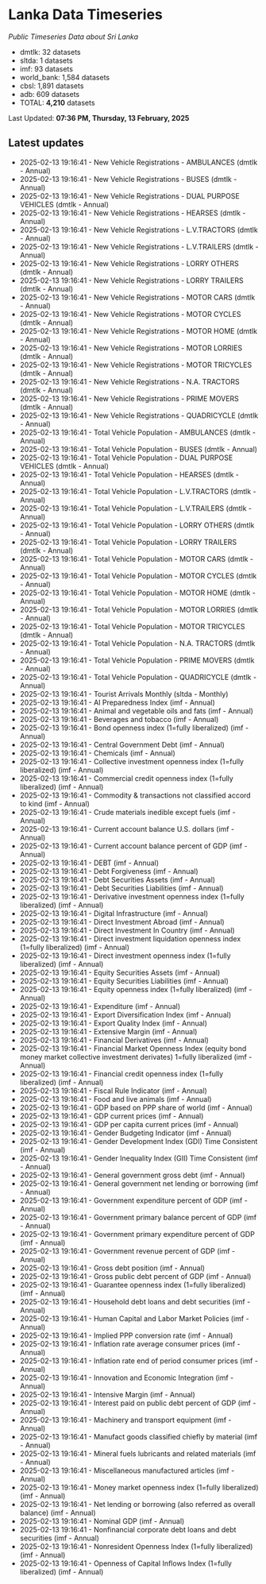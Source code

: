 # Lanka Data Timeseries
*Public Timeseries Data about Sri Lanka*

* dmtlk: 32 datasets
* sltda: 1 datasets
* imf: 93 datasets
* world_bank: 1,584 datasets
* cbsl: 1,891 datasets
* adb: 609 datasets
* TOTAL: **4,210** datasets

Last Updated: **07:36 PM, Thursday, 13 February, 2025**

## Latest updates

* 2025-02-13 19:16:41 - New Vehicle Registrations - AMBULANCES (dmtlk - Annual)
* 2025-02-13 19:16:41 - New Vehicle Registrations - BUSES (dmtlk - Annual)
* 2025-02-13 19:16:41 - New Vehicle Registrations - DUAL PURPOSE VEHICLES (dmtlk - Annual)
* 2025-02-13 19:16:41 - New Vehicle Registrations - HEARSES (dmtlk - Annual)
* 2025-02-13 19:16:41 - New Vehicle Registrations - L.V.TRACTORS (dmtlk - Annual)
* 2025-02-13 19:16:41 - New Vehicle Registrations - L.V.TRAILERS (dmtlk - Annual)
* 2025-02-13 19:16:41 - New Vehicle Registrations - LORRY OTHERS (dmtlk - Annual)
* 2025-02-13 19:16:41 - New Vehicle Registrations - LORRY TRAILERS (dmtlk - Annual)
* 2025-02-13 19:16:41 - New Vehicle Registrations - MOTOR CARS (dmtlk - Annual)
* 2025-02-13 19:16:41 - New Vehicle Registrations - MOTOR CYCLES (dmtlk - Annual)
* 2025-02-13 19:16:41 - New Vehicle Registrations - MOTOR HOME (dmtlk - Annual)
* 2025-02-13 19:16:41 - New Vehicle Registrations - MOTOR LORRIES (dmtlk - Annual)
* 2025-02-13 19:16:41 - New Vehicle Registrations - MOTOR TRICYCLES (dmtlk - Annual)
* 2025-02-13 19:16:41 - New Vehicle Registrations - N.A. TRACTORS (dmtlk - Annual)
* 2025-02-13 19:16:41 - New Vehicle Registrations - PRIME MOVERS (dmtlk - Annual)
* 2025-02-13 19:16:41 - New Vehicle Registrations - QUADRICYCLE (dmtlk - Annual)
* 2025-02-13 19:16:41 - Total Vehicle Population - AMBULANCES (dmtlk - Annual)
* 2025-02-13 19:16:41 - Total Vehicle Population - BUSES (dmtlk - Annual)
* 2025-02-13 19:16:41 - Total Vehicle Population - DUAL PURPOSE VEHICLES (dmtlk - Annual)
* 2025-02-13 19:16:41 - Total Vehicle Population - HEARSES (dmtlk - Annual)
* 2025-02-13 19:16:41 - Total Vehicle Population - L.V.TRACTORS (dmtlk - Annual)
* 2025-02-13 19:16:41 - Total Vehicle Population - L.V.TRAILERS (dmtlk - Annual)
* 2025-02-13 19:16:41 - Total Vehicle Population - LORRY OTHERS (dmtlk - Annual)
* 2025-02-13 19:16:41 - Total Vehicle Population - LORRY TRAILERS (dmtlk - Annual)
* 2025-02-13 19:16:41 - Total Vehicle Population - MOTOR CARS (dmtlk - Annual)
* 2025-02-13 19:16:41 - Total Vehicle Population - MOTOR CYCLES (dmtlk - Annual)
* 2025-02-13 19:16:41 - Total Vehicle Population - MOTOR HOME (dmtlk - Annual)
* 2025-02-13 19:16:41 - Total Vehicle Population - MOTOR LORRIES (dmtlk - Annual)
* 2025-02-13 19:16:41 - Total Vehicle Population - MOTOR TRICYCLES (dmtlk - Annual)
* 2025-02-13 19:16:41 - Total Vehicle Population - N.A. TRACTORS (dmtlk - Annual)
* 2025-02-13 19:16:41 - Total Vehicle Population - PRIME MOVERS (dmtlk - Annual)
* 2025-02-13 19:16:41 - Total Vehicle Population - QUADRICYCLE (dmtlk - Annual)
* 2025-02-13 19:16:41 - Tourist Arrivals Monthly (sltda - Monthly)
* 2025-02-13 19:16:41 - AI Preparedness Index (imf - Annual)
* 2025-02-13 19:16:41 - Animal and vegetable oils and fats (imf - Annual)
* 2025-02-13 19:16:41 - Beverages and tobacco (imf - Annual)
* 2025-02-13 19:16:41 - Bond openness index (1=fully liberalized) (imf - Annual)
* 2025-02-13 19:16:41 - Central Government Debt (imf - Annual)
* 2025-02-13 19:16:41 - Chemicals (imf - Annual)
* 2025-02-13 19:16:41 - Collective investment openness index (1=fully liberalized) (imf - Annual)
* 2025-02-13 19:16:41 - Commercial credit openness index (1=fully liberalized) (imf - Annual)
* 2025-02-13 19:16:41 - Commodity & transactions not classified accord to kind (imf - Annual)
* 2025-02-13 19:16:41 - Crude materials inedible except fuels (imf - Annual)
* 2025-02-13 19:16:41 - Current account balance U.S. dollars (imf - Annual)
* 2025-02-13 19:16:41 - Current account balance percent of GDP (imf - Annual)
* 2025-02-13 19:16:41 - DEBT (imf - Annual)
* 2025-02-13 19:16:41 - Debt Forgiveness (imf - Annual)
* 2025-02-13 19:16:41 - Debt Securities Assets (imf - Annual)
* 2025-02-13 19:16:41 - Debt Securities Liabilities (imf - Annual)
* 2025-02-13 19:16:41 - Derivative investment openness index (1=fully liberalized) (imf - Annual)
* 2025-02-13 19:16:41 - Digital Infrastructure (imf - Annual)
* 2025-02-13 19:16:41 - Direct Investment Abroad (imf - Annual)
* 2025-02-13 19:16:41 - Direct Investment In Country (imf - Annual)
* 2025-02-13 19:16:41 - Direct investment liquidation openness index (1=fully liberalized) (imf - Annual)
* 2025-02-13 19:16:41 - Direct investment openness index (1=fully liberalized) (imf - Annual)
* 2025-02-13 19:16:41 - Equity Securities Assets (imf - Annual)
* 2025-02-13 19:16:41 - Equity Securities Liabilities (imf - Annual)
* 2025-02-13 19:16:41 - Equity openness index (1=fully liberalized) (imf - Annual)
* 2025-02-13 19:16:41 - Expenditure (imf - Annual)
* 2025-02-13 19:16:41 - Export Diversification Index (imf - Annual)
* 2025-02-13 19:16:41 - Export Quality Index (imf - Annual)
* 2025-02-13 19:16:41 - Extensive Margin (imf - Annual)
* 2025-02-13 19:16:41 - Financial Derivatives (imf - Annual)
* 2025-02-13 19:16:41 - Financial Market Openness Index (equity bond money market collective investment derivates) 1=fully liberalized (imf - Annual)
* 2025-02-13 19:16:41 - Financial credit openness index (1=fully liberalized) (imf - Annual)
* 2025-02-13 19:16:41 - Fiscal Rule Indicator (imf - Annual)
* 2025-02-13 19:16:41 - Food and live animals (imf - Annual)
* 2025-02-13 19:16:41 - GDP based on PPP share of world (imf - Annual)
* 2025-02-13 19:16:41 - GDP current prices (imf - Annual)
* 2025-02-13 19:16:41 - GDP per capita current prices (imf - Annual)
* 2025-02-13 19:16:41 - Gender Budgeting Indicator (imf - Annual)
* 2025-02-13 19:16:41 - Gender Development Index (GDI) Time Consistent (imf - Annual)
* 2025-02-13 19:16:41 - Gender Inequality Index (GII) Time Consistent (imf - Annual)
* 2025-02-13 19:16:41 - General government gross debt (imf - Annual)
* 2025-02-13 19:16:41 - General government net lending or borrowing (imf - Annual)
* 2025-02-13 19:16:41 - Government expenditure percent of GDP (imf - Annual)
* 2025-02-13 19:16:41 - Government primary balance percent of GDP (imf - Annual)
* 2025-02-13 19:16:41 - Government primary expenditure percent of GDP (imf - Annual)
* 2025-02-13 19:16:41 - Government revenue percent of GDP (imf - Annual)
* 2025-02-13 19:16:41 - Gross debt position (imf - Annual)
* 2025-02-13 19:16:41 - Gross public debt percent of GDP (imf - Annual)
* 2025-02-13 19:16:41 - Guarantee openness index (1=fully liberalized) (imf - Annual)
* 2025-02-13 19:16:41 - Household debt loans and debt securities (imf - Annual)
* 2025-02-13 19:16:41 - Human Capital and Labor Market Policies (imf - Annual)
* 2025-02-13 19:16:41 - Implied PPP conversion rate (imf - Annual)
* 2025-02-13 19:16:41 - Inflation rate average consumer prices (imf - Annual)
* 2025-02-13 19:16:41 - Inflation rate end of period consumer prices (imf - Annual)
* 2025-02-13 19:16:41 - Innovation and Economic Integration (imf - Annual)
* 2025-02-13 19:16:41 - Intensive Margin (imf - Annual)
* 2025-02-13 19:16:41 - Interest paid on public debt percent of GDP (imf - Annual)
* 2025-02-13 19:16:41 - Machinery and transport equipment (imf - Annual)
* 2025-02-13 19:16:41 - Manufact goods classified chiefly by material (imf - Annual)
* 2025-02-13 19:16:41 - Mineral fuels lubricants and related materials (imf - Annual)
* 2025-02-13 19:16:41 - Miscellaneous manufactured articles (imf - Annual)
* 2025-02-13 19:16:41 - Money market openness index (1=fully liberalized) (imf - Annual)
* 2025-02-13 19:16:41 - Net lending or borrowing (also referred as overall balance) (imf - Annual)
* 2025-02-13 19:16:41 - Nominal GDP (imf - Annual)
* 2025-02-13 19:16:41 - Nonfinancial corporate debt loans and debt securities (imf - Annual)
* 2025-02-13 19:16:41 - Nonresident Openness Index (1=fully liberalized) (imf - Annual)
* 2025-02-13 19:16:41 - Openness of Capital Inflows Index (1=fully liberalized) (imf - Annual)